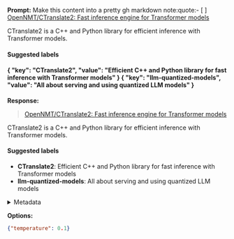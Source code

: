 **Prompt:**
Make this content into a pretty gh markdown note:quote:- [ ] [OpenNMT/CTranslate2: Fast inference engine for Transformer models](https://github.com/OpenNMT/CTranslate2)

CTranslate2 is a C++ and Python library for efficient inference with Transformer models.

#### Suggested labels
#### {   "key": "CTranslate2",   "value": "Efficient C++ and Python library for fast inference with Transformer models" } {   "key": "llm-quantized-models",   "value": "All about serving and using quantized LLM models" }

**Response:**
> [OpenNMT/CTranslate2: Fast inference engine for Transformer models](https://github.com/OpenNMT/CTranslate2)

CTranslate2 is a C++ and Python library for efficient inference with Transformer models.

#### Suggested labels
- **CTranslate2**: Efficient C++ and Python library for fast inference with Transformer models
- **llm-quantized-models**: All about serving and using quantized LLM models

<details><summary>Metadata</summary>

- Duration: 2290 ms
- Datetime: 2024-01-12T21:17:45.918861
- Model: gpt-3.5-turbo-0613

</details>

**Options:**
```json
{"temperature": 0.1}
```

